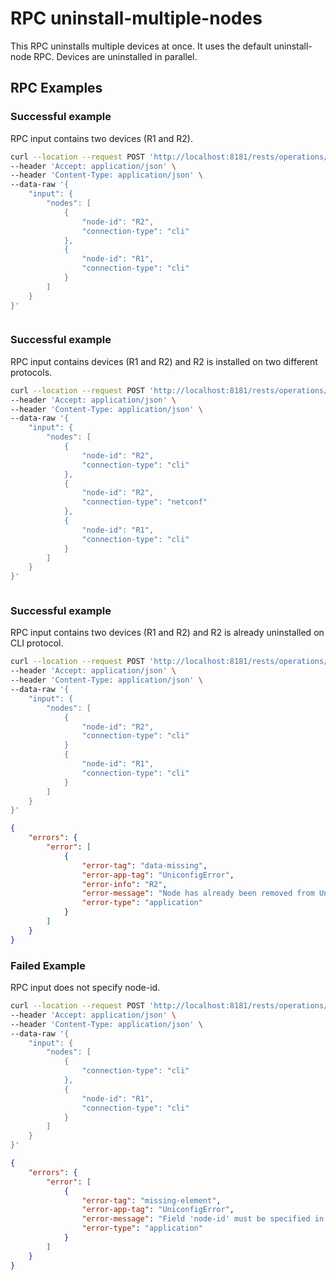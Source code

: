 # RPC uninstall-multiple-nodes

This RPC uninstalls multiple devices at once. It uses the default
uninstall-node RPC. Devices are uninstalled in parallel.

## RPC Examples

### Successful example

RPC input contains two devices (R1 and R2).

```bash RPC Request
curl --location --request POST 'http://localhost:8181/rests/operations/connection-manager:uninstall-multiple-nodes' \
--header 'Accept: application/json' \
--header 'Content-Type: application/json' \
--data-raw '{
    "input": {
        "nodes": [
            {
                "node-id": "R2",
                "connection-type": "cli"
            },
            {
                "node-id": "R1",
                "connection-type": "cli"
            }
        ]
    }
}'
```

```json RPC Response, Status: 200
```

### Successful example

RPC input contains devices (R1 and R2) and R2 is installed on two different protocols.

```bash RPC Request
curl --location --request POST 'http://localhost:8181/rests/operations/connection-manager:uninstall-multiple-nodes' \
--header 'Accept: application/json' \
--header 'Content-Type: application/json' \
--data-raw '{
    "input": {
        "nodes": [
            {
                "node-id": "R2",
                "connection-type": "cli"
            },
            {
                "node-id": "R2",
                "connection-type": "netconf"
            },
            {
                "node-id": "R1",
                "connection-type": "cli"
            }
        ]
    }
}'
```

```json RPC Response, Status: 200
```

### Successful example

RPC input contains two devices (R1 and R2) and R2 is already uninstalled on CLI protocol.

```bash RPC Request
curl --location --request POST 'http://localhost:8181/rests/operations/connection-manager:uninstall-multiple-nodes' \
--header 'Accept: application/json' \
--header 'Content-Type: application/json' \
--data-raw '{
    "input": {
        "nodes": [
            {
                "node-id": "R2",
                "connection-type": "cli"
            }
            {
                "node-id": "R1",
                "connection-type": "cli"
            }
        ]
    }
}'
```

```json RPC Response, Status: 404
{
    "errors": {
        "error": [
            {
                "error-tag": "data-missing",
                "error-app-tag": "UniconfigError",
                "error-info": "R2",
                "error-message": "Node has already been removed from Uniconfig",
                "error-type": "application"
            }
        ]
    }
}
```

### Failed Example

RPC input does not specify node-id.

```bash RPC Request
curl --location --request POST 'http://localhost:8181/rests/operations/connection-manager:uninstall-multiple-nodes' \
--header 'Accept: application/json' \
--header 'Content-Type: application/json' \
--data-raw '{
    "input": {
        "nodes": [
            {
                "connection-type": "cli"
            },
            {
                "node-id": "R1",
                "connection-type": "cli"
            }
        ]
    }
}'
```

```json RPC Response, Status: 400
{
    "errors": {
        "error": [
            {
                "error-tag": "missing-element",
                "error-app-tag": "UniconfigError",
                "error-message": "Field 'node-id' must be specified in the RPC input",
                "error-type": "application"
            }
        ]
    }
}
```
